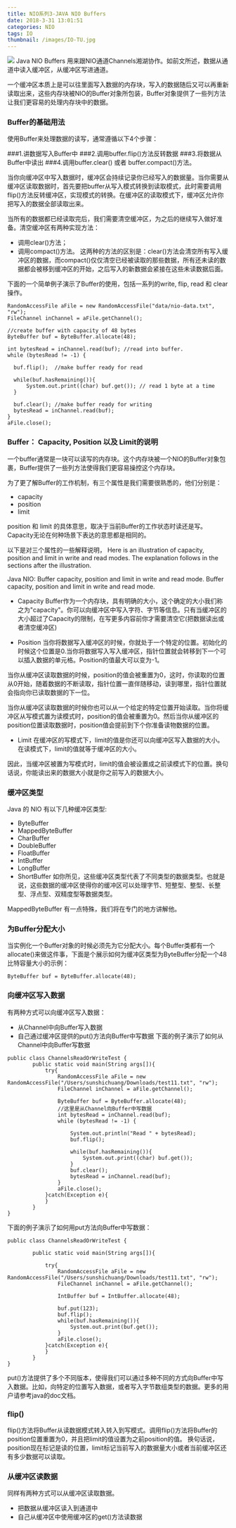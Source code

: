 ```yaml
---
title: NIO系列3-JAVA NIO Buffers
date: 2018-3-31 13:01:51
categories: NIO
tags: IO
thumbnail: /images/IO-TU.jpg
---
```

![](/images/IO-TU.jpg)
Java NIO Buffers 用来跟NIO通道Channels湘湖协作。如前文所述，数据从通道中读入缓冲区，从缓冲区写进通道。

一个缓冲区本质上是可以往里面写入数据的内存块，写入的数据随后又可以再重新读取出来，这些内存块被NIO的Buffer对象所包装，Buffer对象提供了一些列方法让我们更容易的处理内存块中的数据。

### Buffer的基础用法
使用Buffer来处理数据的读写，通常遵循以下4个步骤：

###1.讲数据写入Buffer中
###2.调用buffer.flip()方法反转数据
###3.将数据从Buffer中读出
###4.调用buffer.clear() 或者 buffer.compact()方法。

当你向缓冲区中写入数据时，缓冲区会持续记录你已经写入的数据量。当你需要从缓冲区读取数据时，首先要把buffer从写入模式转换到读取模式，此时需要调用flip()方法反转缓冲区，实现模式的转换。在缓冲区的读取模式下，缓冲区允许你把写入的数据全部读取出来。

当所有的数据都已经读取完后，我们需要清空缓冲区，为之后的继续写入做好准备。清空缓冲区有两种实现方法：
- 调用clear()方法；
- 调用compact()方法。
这两种的方法的区别是：clear()方法会清空所有写入缓冲区的数据，而compact()仅仅清空已经被读取的那些数据，所有还未读的数据都会被移到缓冲区的开始，之后写入的新数据会紧接在这些未读数据后面。

下面的一个简单例子演示了Buffer的使用，包括一系列的write, flip, read 和 clear 操作。

```
RandomAccessFile aFile = new RandomAccessFile("data/nio-data.txt", "rw");
FileChannel inChannel = aFile.getChannel();

//create buffer with capacity of 48 bytes
ByteBuffer buf = ByteBuffer.allocate(48);

int bytesRead = inChannel.read(buf); //read into buffer.
while (bytesRead != -1) {

  buf.flip();  //make buffer ready for read

  while(buf.hasRemaining()){
      System.out.print((char) buf.get()); // read 1 byte at a time
  }

  buf.clear(); //make buffer ready for writing
  bytesRead = inChannel.read(buf);
}
aFile.close();
```

### Buffer： Capacity, Position 以及 Limit的说明

一个buffer通常是一块可以读写的内存块。这个内存块被一个NIO的Buffer对象包裹，Buffer提供了一些列方法使得我们更容易操控这个内存块。

为了更了解Buffer的工作机制，有三个属性是我们需要很熟悉的，他们分别是：

- capacity
- position
- limit

position 和 limit 的具体意思，取决于当前Buffer的工作状态时读还是写。Capacity无论在何种场景下表达的意思都是相同的。

以下是对三个属性的一些解释说明，
Here is an illustration of capacity, position and limit in write and read modes. The explanation follows in the sections after the illustration.

 Java NIO: Buffer capacity, position and limit in write and read mode.
Buffer capacity, position and limit in write and read mode.
- Capacity
Buffer作为一个内存块，具有明确的大小，这个确定的大小我们称之为"capacity"。你可以向缓冲区中写入字符、字节等信息。只有当缓冲区的大小超过了Capacity的限制，在写更多内容前你才需要清空它(把数据读出或者清空缓冲区)


- Position
当你将数据写入缓冲区的时候，你就处于一个特定的位置。初始化的时候这个位置是0.当你将数据写入写入缓冲区，指针位置就会转移到下一个可以插入数据的单元格。Position的值最大可以变为-1。

当你从缓冲区读取数据的时候，position的值会被重置为0，这时，你读取的位置从0开始，随着数据的不断读取，指针位置一直伴随移动，读到哪里，指针位置就会指向你已读取数据的下一位。

当你从缓冲区读取数据的时候你也可以从一个给定的特定位置开始读取。当你将缓冲区从写模式置为读模式时，position的值会被重置为0。然后当你从缓冲区的position位置读取数据时，position值会提前到下个你准备读物数据的位置。


- Limit
在缓冲区的写模式下，limit的值是你还可以向缓冲区写入数据的大小。在读模式下，limit的值就等于缓冲区的大小。

因此，当缓冲区被置为写模式时，limit的值会被设置成之前读模式下的位置。换句话说，你能读出来的数据大小就是你之前写入的数据大小。


### 缓冲区类型
Java 的 NIO 有以下几种缓冲区类型:

- ByteBuffer
- MappedByteBuffer
- CharBuffer
- DoubleBuffer
- FloatBuffer
- IntBuffer
- LongBuffer
- ShortBuffer
如你所见，这些缓冲区类型代表了不同类型的数据类型。也就是说，这些数据的缓冲区使得你的缓冲区可以处理字节、短整型、整型、长整型、浮点型、双精度型等数据类型。

MappedByteBuffer 有一点特殊，我们将在专门的地方讲解他。

### 为Buffer分配大小
当实例化一个Buffer对象的时候必须先为它分配大小。每个Buffer类都有一个allocate()来做这件事，下面是个展示如何为缓冲区类型为ByteBuffer分配一个48比特容量大小的示例：

```
ByteBuffer buf = ByteBuffer.allocate(48);
```

### 向缓冲区写入数据
有两种方式可以向缓冲区写入数据：

 - 从Channel中向Buffer写入数据
 - 自己通过缓冲区提供的put()方法向Buffer中写数据
下面的例子演示了如何从Channel中向Buffer写数据
```
public class ChannelsReadOrWriteTest {
        public static void main(String args[]){
            try{
                RandomAccessFile aFile = new RandomAccessFile("/Users/sunshichuang/Downloads/test11.txt", "rw");
                FileChannel inChannel = aFile.getChannel();

                ByteBuffer buf = ByteBuffer.allocate(48);
                //这里是从Channel向Buffer中写数据
                int bytesRead = inChannel.read(buf);
                while (bytesRead != -1) {

                    System.out.println("Read " + bytesRead);
                    buf.flip();

                    while(buf.hasRemaining()){
                        System.out.print((char) buf.get());
                    }
                    buf.clear();
                    bytesRead = inChannel.read(buf);
                }
                aFile.close();
            }catch(Exception e){
            }
        }
}
```

下面的例子演示了如何用put方法向Buffer中写数据：
```
public class ChannelsReadOrWriteTest {

        public static void main(String args[]){

            try{
                RandomAccessFile aFile = new RandomAccessFile("/Users/sunshichuang/Downloads/test11.txt", "rw");
                FileChannel inChannel = aFile.getChannel();

                IntBuffer buf = IntBuffer.allocate(48);

                buf.put(123);
                buf.flip();
                while(buf.hasRemaining()){
                    System.out.print(buf.get());
                }
                aFile.close();
            }catch(Exception e){
            }
        }
}
```  
put()方法提供了多个不同版本，使得我们可以通过多种不同的方式向Buffer中写入数据。比如，向特定的位置写入数据，或者写入字节数组类型的数据。更多的用户请参考java的doc文档。

### flip()
flip()方法将Buffer从读数据模式转入转入到写模式。调用flip()方法将Buffer的position位置重置为0，并且把limit的值设置为之前position的值。
换句话说，position现在标记是读的位置，limit标记当前写入的数据量大小或者当前缓冲区还有多少数据可以读取。
### 从缓冲区读数据
同样有两种方式可以从缓冲区读取数据。
- 把数据从缓冲区读入到通道中
- 自己从缓冲区中使用缓冲区的get()方法读数据

